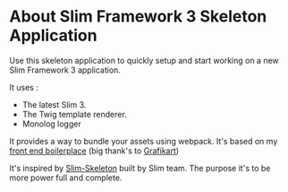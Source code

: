 # About Slim Framework 3 Skeleton Application
Use this skeleton application to quickly setup and start working on a new Slim Framework 3 application.

It uses :
- The latest Slim 3.
- The Twig template renderer.
- Monolog logger

It provides a way to bundle your assets using webpack. It's based on my [front end boilerplace](https://github.com/EmixMaxime/Front-end-boilerplate) (big thank's to [Grafikart](https://github.com/Grafikart/Front-end-boilerplate))

It's inspired by [Slim-Skeleton](https://github.com/slimphp/Slim-Skeleton) built by Slim team.
The purpose it's to be more power full and complete.
